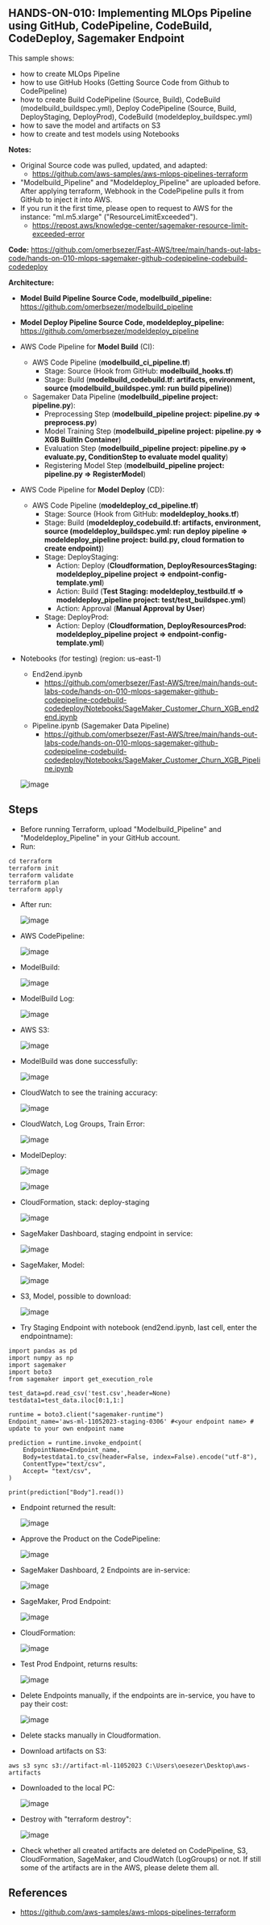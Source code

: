 ## HANDS-ON-010: Implementing MLOps Pipeline using GitHub, CodePipeline, CodeBuild, CodeDeploy, Sagemaker Endpoint

This sample shows:
- how to create MLOps Pipeline 
- how to use GitHub Hooks (Getting Source Code from Github to CodePipeline)
- how to create Build CodePipeline (Source, Build), CodeBuild (modelbuild_buildspec.yml), Deploy CodePipeline (Source, Build, DeployStaging, DeployProd), CodeBuild (modeldeploy_buildspec.yml)
- how to save the model and artifacts on S3
- how to create and test models using Notebooks

**Notes:**
- Original Source code was pulled, updated, and adapted:
  - https://github.com/aws-samples/aws-mlops-pipelines-terraform
- "Modelbuild_Pipeline" and "Modeldeploy_Pipeline" are uploaded before. After applying terraform, Webhook in the CodePipeline pulls it from GitHub to inject it into AWS.
- If you run it the first time, please open to request to AWS for the instance: "ml.m5.xlarge" ("ResourceLimitExceeded").
  - https://repost.aws/knowledge-center/sagemaker-resource-limit-exceeded-error  

**Code:** https://github.com/omerbsezer/Fast-AWS/tree/main/hands-out-labs-code/hands-on-010-mlops-sagemaker-github-codepipeline-codebuild-codedeploy


**Architecture:**
- **Model Build Pipeline Source Code, modelbuild_pipeline:**  https://github.com/omerbsezer/modelbuild_pipeline 
- **Model Deploy Pipeline Source Code, modeldeploy_pipeline:** https://github.com/omerbsezer/modeldeploy_pipeline
- AWS Code Pipeline for **Model Build** (CI):
  - AWS Code Pipeline (**modelbuild_ci_pipeline.tf**)
    - Stage: Source (Hook from GitHub: **modelbuild_hooks.tf**)
    - Stage: Build (**modelbuild_codebuild.tf: artifacts, environment, source (modelbuild_buildspec.yml: run build pipeline)**)
  - Sagemaker Data Pipeline (**modelbuild_pipeline project: pipeline.py**):
    - Preprocessing Step (**modelbuild_pipeline project: pipeline.py => preprocess.py**)
    - Model Training Step (**modelbuild_pipeline project: pipeline.py => XGB BuiltIn Container**)
    - Evaluation Step (**modelbuild_pipeline project: pipeline.py => evaluate.py, ConditionStep to evaluate model quality**)
    - Registering Model Step (**modelbuild_pipeline project: pipeline.py => RegisterModel**)
- AWS Code Pipeline for **Model Deploy** (CD):
  - AWS Code Pipeline (**modeldeploy_cd_pipeline.tf**)
    - Stage: Source (Hook from GitHub: **modeldeploy_hooks.tf**)
    - Stage: Build (**modeldeploy_codebuild.tf: artifacts, environment, source (modeldeploy_buildspec.yml: run deploy pipeline => modeldeploy_pipeline project: build.py,  cloud formation to create endpoint)**)  
    - Stage: DeployStaging:
      - Action: Deploy (**Cloudformation, DeployResourcesStaging: modeldeploy_pipeline project => endpoint-config-template.yml**)
      - Action: Build (**Test Staging: modeldeploy_testbuild.tf => modeldeploy_pipeline project: test/test_buildspec.yml**)
      - Action: Approval (**Manual Approval by User**)
    - Stage: DeployProd:
      - Action: Deploy (**Cloudformation, DeployResourcesProd: modeldeploy_pipeline project => endpoint-config-template.yml**)
- Notebooks (for testing) (region: us-east-1)
  - End2end.ipynb
    - https://github.com/omerbsezer/Fast-AWS/tree/main/hands-out-labs-code/hands-on-010-mlops-sagemaker-github-codepipeline-codebuild-codedeploy/Notebooks/SageMaker_Customer_Churn_XGB_end2end.ipynb
  - Pipeline.ipynb (Sagemaker Data Pipeline)
    - https://github.com/omerbsezer/Fast-AWS/tree/main/hands-out-labs-code/hands-on-010-mlops-sagemaker-github-codepipeline-codebuild-codedeploy/Notebooks/SageMaker_Customer_Churn_XGB_Pipeline.ipynb  
    
   ![image](https://github.com/omerbsezer/Fast-Terraform/assets/10358317/09c0ac8a-0fe5-4877-8440-b29a22bad5cf)


## Steps
- Before running Terraform, upload "Modelbuild_Pipeline" and "Modeldeploy_Pipeline" in your GitHub account.
- Run:

```
cd terraform
terraform init
terraform validate
terraform plan
terraform apply
```

- After run:

  ![image](https://github.com/omerbsezer/Fast-Terraform/assets/10358317/7e2060d0-af1c-4b5e-af43-a100f163453b)

- AWS CodePipeline:

  ![image](https://github.com/omerbsezer/Fast-Terraform/assets/10358317/7daef38d-2901-4087-b990-3d8b3676783e)

- ModelBuild:

  ![image](https://github.com/omerbsezer/Fast-Terraform/assets/10358317/1bc7cfe7-a7b5-4155-b4a1-cbb8763a036d)

- ModelBuild Log:

  ![image](https://github.com/omerbsezer/Fast-Terraform/assets/10358317/72ba0e56-a66f-4427-b35c-5680ae681fc6)
  
- AWS S3:

  ![image](https://github.com/omerbsezer/Fast-Terraform/assets/10358317/5b6da22e-7ec8-4a61-821b-3ebc8d272593)

- ModelBuild was done successfully:

  ![image](https://github.com/omerbsezer/Fast-Terraform/assets/10358317/9e4bad11-883e-463a-928e-d87834439e6f)

- CloudWatch to see the training accuracy:

  ![image](https://github.com/omerbsezer/Fast-Terraform/assets/10358317/fa0dbc0e-e3a0-48d2-8c75-309d6dcf9e19)

- CloudWatch, Log Groups, Train Error:

  ![image](https://github.com/omerbsezer/Fast-Terraform/assets/10358317/095870fb-ff0d-4ce8-bbe1-348779d9be25)
    
- ModelDeploy:

  ![image](https://github.com/omerbsezer/Fast-Terraform/assets/10358317/a77c0467-3453-41dc-8f8c-c3995973bf82)

  ![image](https://github.com/omerbsezer/Fast-Terraform/assets/10358317/6fb4beb5-3d17-459f-8b31-a487b07d39f1)

- CloudFormation, stack: deploy-staging

  ![image](https://github.com/omerbsezer/Fast-Terraform/assets/10358317/205f6a3e-1e68-4fc6-895b-d30810c4e50c)

- SageMaker Dashboard, staging endpoint in service:

  ![image](https://github.com/omerbsezer/Fast-Terraform/assets/10358317/4121d5c4-c2db-4a2d-8a83-c5b2183e334b)

- SageMaker, Model:

  ![image](https://github.com/omerbsezer/Fast-Terraform/assets/10358317/ab3e3090-5f5b-42aa-84ff-53cc17a9a380)

- S3, Model, possible to download:

  ![image](https://github.com/omerbsezer/Fast-Terraform/assets/10358317/09bdaf28-582a-45bc-b4b1-d053da0ec206)

- Try Staging Endpoint with notebook (end2end.ipynb, last cell, enter the endpointname):

```
import pandas as pd
import numpy as np
import sagemaker
import boto3
from sagemaker import get_execution_role

test_data=pd.read_csv('test.csv',header=None)
testdata1=test_data.iloc[0:1,1:]

runtime = boto3.client("sagemaker-runtime")
Endpoint_name='aws-ml-11052023-staging-0306' #<your endpoint name> # update to your own endpoint name

prediction = runtime.invoke_endpoint(
    EndpointName=Endpoint_name,
    Body=testdata1.to_csv(header=False, index=False).encode("utf-8"),
    ContentType="text/csv",
    Accept= "text/csv",
)

print(prediction["Body"].read())
```
- Endpoint returned the result:

  ![image](https://github.com/omerbsezer/Fast-Terraform/assets/10358317/58d56412-b3a2-42bc-978c-4c828d3d1af8)

- Approve the Product on the CodePipeline:

  ![image](https://github.com/omerbsezer/Fast-Terraform/assets/10358317/f2ee09ce-3d65-4448-9732-a5cc5a9277db)

- SageMaker Dashboard, 2 Endpoints are in-service:

  ![image](https://github.com/omerbsezer/Fast-Terraform/assets/10358317/cfd146dd-cbe5-4622-946f-0ca457597e26)

- SageMaker, Prod Endpoint:

  ![image](https://github.com/omerbsezer/Fast-Terraform/assets/10358317/444de0ff-f29d-42cd-b471-e17e4b13b904)

- CloudFormation:

  ![image](https://github.com/omerbsezer/Fast-Terraform/assets/10358317/f803e721-2d4c-4545-a0ba-d72a260cf2e0)

- Test Prod Endpoint, returns results:

  ![image](https://github.com/omerbsezer/Fast-Terraform/assets/10358317/e0ea3640-5b16-47ff-9fbf-cd1cdc81b974)

- Delete Endpoints manually, if the endpoints are in-service, you have to pay their cost:

  ![image](https://github.com/omerbsezer/Fast-Terraform/assets/10358317/2d30f570-ad34-4972-bee7-05a5058f7c3b)

- Delete stacks manually in Cloudformation.
- Download artifacts on S3:

```
aws s3 sync s3://artifact-ml-11052023 C:\Users\oesezer\Desktop\aws-artifacts
```

- Downloaded to the local PC:

  ![image](https://github.com/omerbsezer/Fast-Terraform/assets/10358317/d1e30b6c-7497-4913-a25b-9e1bbd92556e)

- Destroy with "terraform destroy":

  ![image](https://github.com/omerbsezer/Fast-Terraform/assets/10358317/cfcf5bc8-a3bc-4ef5-a661-ab6873aa5f65)

- Check whether all created artifacts are deleted on CodePipeline, S3, CloudFormation, SageMaker, and CloudWatch (LogGroups) or not. If still some of the artifacts are in the AWS, please delete them all. 

## References
- https://github.com/aws-samples/aws-mlops-pipelines-terraform
